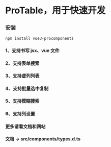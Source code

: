 # ProTable，用于快速开发

### 安装
```
npm install vue3-procomponents
```
#### 1、支持书写 jsx、vue 文件
#### 2、支持表单搜索
#### 3、支持虚列列表
#### 4、支持批量选中复制
#### 5、支持模糊搜索
#### 6、支持列设置
#### 更多请看文档和网站
#### 文档 -> src/components/types.d.ts

